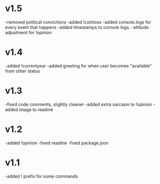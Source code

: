 v1.5
=====
-removed political convictions
-added !cointoss
-added console.logs for every event that happens
-added timestamps to console logs.
-attitude adjustment for !opinion

v1.4
=====
-added !currentyear
-added greeting for when user becomes "available" from other status

v1.3
====
-fixed code comments, slightly cleaner
-added extra sarcasm to !opinion
-added image to readme

v1.2
====
-added !opinion
-fixed readme
-fixed package.json

v1.1
====
-added ! prefix for some commands
